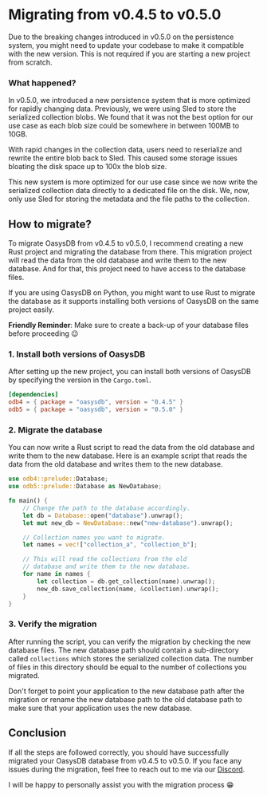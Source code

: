 # Migrating from v0.4.5 to v0.5.0

Due to the breaking changes introduced in v0.5.0 on the persistence system, you might need to update your codebase to make it compatible with the new version. This is not required if you are starting a new project from scratch.

### What happened?

In v0.5.0, we introduced a new persistence system that is more optimized for rapidly changing data. Previously, we were using Sled to store the serialized collection blobs. We found that it was not the best option for our use case as each blob size could be somewhere in between 100MB to 10GB.

With rapid changes in the collection data, users need to reserialize and rewrite the entire blob back to Sled. This caused some storage issues bloating the disk space up to 100x the blob size.

This new system is more optimized for our use case since we now write the serialized collection data directly to a dedicated file on the disk. We, now, only use Sled for storing the metadata and the file paths to the collection.

## How to migrate?

To migrate OasysDB from v0.4.5 to v0.5.0, I recommend creating a new Rust project and migrating the database from there. This migration project will read the data from the old database and write them to the new database. And for that, this project need to have access to the database files.

If you are using OasysDB on Python, you might want to use Rust to migrate the database as it supports installing both versions of OasysDB on the same project easily.

**Friendly Reminder**: Make sure to create a back-up of your database files before proceeding 😉

### 1. Install both versions of OasysDB

After setting up the new project, you can install both versions of OasysDB by specifying the version in the `Cargo.toml`.

```toml
[dependencies]
odb4 = { package = "oasysdb", version = "0.4.5" }
odb5 = { package = "oasysdb", version = "0.5.0" }
```

### 2. Migrate the database

You can now write a Rust script to read the data from the old database and write them to the new database. Here is an example script that reads the data from the old database and writes them to the new database.

```rust
use odb4::prelude::Database;
use odb5::prelude::Database as NewDatabase;

fn main() {
    // Change the path to the database accordingly.
    let db = Database::open("database").unwrap();
    let mut new_db = NewDatabase::new("new-database").unwrap();

    // Collection names you want to migrate.
    let names = vec!["collection_a", "collection_b"];

    // This will read the collections from the old
    // database and write them to the new database.
    for name in names {
        let collection = db.get_collection(name).unwrap();
        new_db.save_collection(name, &collection).unwrap();
    }
}
```

### 3. Verify the migration

After running the script, you can verify the migration by checking the new database files. The new database path should contain a sub-directory called `collections` which stores the serialized collection data. The number of files in this directory should be equal to the number of collections you migrated.

Don't forget to point your application to the new database path after the migration or rename the new database path to the old database path to make sure that your application uses the new database.

## Conclusion

If all the steps are followed correctly, you should have successfully migrated your OasysDB database from v0.4.5 to v0.5.0. If you face any issues during the migration, feel free to reach out to me via our [Discord](https://discord.gg/bDhQrkqNP4).

I will be happy to personally assist you with the migration process 😁

